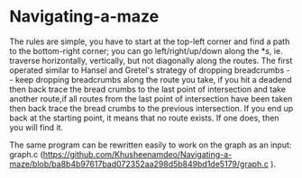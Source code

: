 # Navigating-a-maze

 The rules are simple, you have to start at the top-left corner and find a path to the bottom-right corner; you can go left/right/up/down along the *s, ie. traverse horizontally, 
 vertically, but not diagonally along the routes. 
  The first operated similar to Hansel and Gretel's strategy of dropping breadcrumbs -- 
  keep dropping breadcrumbs along the route you take, if you hit a deadend then back trace the bread crumbs to the last point of intersection and take another route,if all routes
  from the last point of intersection have been taken then back trace the bread crumbs to the previous intersection. 
  If you end up back at the starting point, it means that no route exists. 
  If one does, then you will find it.

The same program can be rewritten easily to work on the graph as an input: graph.c (https://github.com/Khusheenamdeo/Navigating-a-maze/blob/ba8b4b97617bad072352aa298d5b849bd1de5179/graph.c ).
